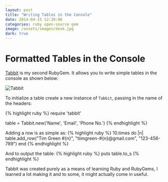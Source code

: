 ```yaml
---
layout: post
title: "Writing Tables in the Console"
date: 2014-04-15 12:39:00
categories: ruby open-source gem
image: /assets/images/desk.jpg
dark: true
---
```


# Formatted Tables in the Console

[Tabbit](http://github.com/tiimgreen/tabbit) is my second RubyGem. It allows you to write simple tables in the console as shown below:

![Tabbit](http://i.imgur.com/IckpkJZ.png)

To initialize a table create a new instance of `Tabbit`, passing in the name of the headers:

{% highlight ruby %}
require 'tabbit'

table = Tabbit.new('Name', 'Email', 'Phone No.')
{% endhighlight %}

Adding a row is as simple as:
{% highlight ruby %}
10.times do |n|
  table.add_row("Tim Green #{n}", "tiimgreen-#{n}@gmail.com", "123-456-789")
end
{% endhighlight %}

And to output the table:
{% highlight ruby %}
puts table.to_s
{% endhighlight %}

Tabbit was created purely as a means of learning Ruby and RubyGems, I learned a lot making it and to some, it might actually come in useful.
